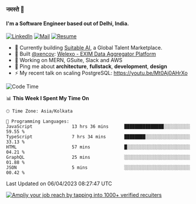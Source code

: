 ### नमस्ते 🙏

#### I'm a Software Engineer based out of Delhi, India.

[![LinkedIn](https://img.shields.io/badge/linkedin-%230077B5.svg)](https://linkedin.com/in/sambhav2612)
[![Mail](https://img.shields.io/badge/gmail-D14836)](mailto:sambhavjain2612@gmail.com)
[![Resume](https://img.shields.io/badge/resume-%23#FFFF00.svg)](https://mega.nz/file/IjA3yaoB#BFfQg1-aKva0piAd_wWs8Hf5dlnYRQ2ZkwtYwNMzBhA)

- 🏢 Currently building [Suitable AI](https://suitable.ai), a Global Talent Marketplace.
- 💅 Built [@xencov](https://github.com/xencov): [Welexo - EXIM Data Aggregator Platform](https://welexo.com)
- 🌱 Working on MERN, GSuite, Slack and AWS
- 💬 Ping me about **architecture**, **fullstack**, **development**, **design**
- ⚡️ My recent talk on scaling PostgreSQL: https://youtu.be/Mt0Aj0AHrXo

<!--START_SECTION:waka-->
![Code Time](http://img.shields.io/badge/Code%20Time-3%2C321%20hrs%2047%20mins-blue)

📊 **This Week I Spent My Time On** 

```text
🕑︎ Time Zone: Asia/Kolkata

💬 Programming Languages: 
JavaScript               13 hrs 36 mins      ███████████████░░░░░░░░░░   59.55 % 
TypeScript               7 hrs 34 mins       ████████░░░░░░░░░░░░░░░░░   33.13 % 
HTML                     57 mins             █░░░░░░░░░░░░░░░░░░░░░░░░   04.21 % 
GraphQL                  25 mins             ░░░░░░░░░░░░░░░░░░░░░░░░░   01.88 % 
JSON                     5 mins              ░░░░░░░░░░░░░░░░░░░░░░░░░   00.42 % 
```


 Last Updated on 06/04/2023 08:27:47 UTC
<!--END_SECTION:waka-->

[![Ampliy your job reach by tapping into 1000+ verified recuiters](https://user-images.githubusercontent.com/19583619/212717528-45b497fd-e886-4452-90fe-93829667bd63.png)](https://app.suitable.ai/login)

